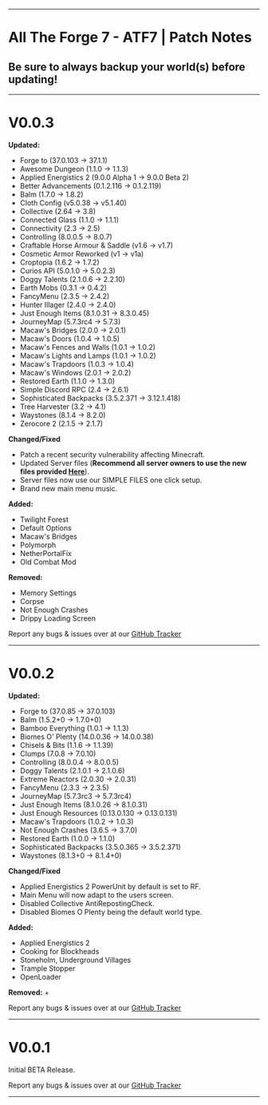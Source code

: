 -------------------------------------------------------------------------------------------------------------------------------------------------------
# All The Forge 7 - ATF7 | Patch Notes
## Be sure to always backup your world(s) before updating!
-------------------------------------------------------------------------------------------------------------------------------------------------------
<h1>V0.0.3</h1>

**Updated:**
+ Forge to (37.0.103 → 37.1.1)
+ Awesome Dungeon (1.1.0 → 1.1.3)
+ Applied Energistics 2 (9.0.0 Alpha 1 → 9.0.0 Beta 2)
+ Better Advancements (0.1.2.116 → 0.1.2.119)
+ Balm (1.7.0 → 1.8.2)
+ Cloth Config (v5.0.38 → v5.1.40)
+ Collective (2.64 → 3.8)
+ Connected Glass (1.1.0 → 1.1.1)
+ Connectivity (2.3 → 2.5)
+ Controlling (8.0.0.5 → 8.0.7)
+ Craftable Horse Armour & Saddle (v1.6 → v1.7)
+ Cosmetic Armor Reworked (v1 → v1a)
+ Croptopia (1.6.2 → 1.7.2)
+ Curios API (5.0.1.0 → 5.0.2.3)
+ Doggy Talents (2.1.0.6 → 2.2.10)
+ Earth Mobs (0.3.1 → 0.4.2)
+ FancyMenu (2.3.5 → 2.4.2)
+ Hunter Illager (2.4.0 → 2.4.0)
+ Just Enough Items (8.1.0.31 → 8.3.0.45)
+ JourneyMap (5.7.3rc4 → 5.7.3)
+ Macaw's Bridges (2.0.0 → 2.0.1)
+ Macaw's Doors (1.0.4 → 1.0.5)
+ Macaw's Fences and Walls (1.0.1 → 1.0.2)
+ Macaw's Lights and Lamps (1.0.1 → 1.0.2)
+ Macaw's Trapdoors (1.0.3 → 1.0.4)
+ Macaw's Windows (2.0.1 → 2.0.2)
+ Restored Earth (1.1.0 → 1.3.0)
+ Simple Discord RPC (2.4 → 2.6.1)
+ Sophisticated Backpacks (3.5.2.371 → 3.12.1.418)
+ Tree Harvester (3.2 → 4.1)
+ Waystones (8.1.4 → 8.2.0)
+ Zerocore 2 (2.1.5 → 2.1.7)


**Changed/Fixed**
+ Patch a recent security vulnerability affecting Minecraft.
+ Updated Server files (**Recommend all server owners to use the new files provided [Here](https://www.curseforge.com/minecraft/modpacks/all-the-forge-7/files/all?filter-game-version=1738749986%3a73242)**).
+ Server files now use our SIMPLE FILES one click setup.
+ Brand new main menu music.


**Added:**
+ Twilight Forest
+ Default Options
+ Macaw's Bridges
+ Polymorph
+ NetherPortalFix
+ Old Combat Mod


**Removed:**
+ Memory Settings
+ Corpse
+ Not Enough Crashes
+ Drippy Loading Screen


Report any bugs & issues over at our [GitHub Tracker](https://github.com/AMPZNetwork/All-The-Forge-7)

---------------------------------------------------------------------------------------------
<h1>V0.0.2</h1>

**Updated:**
+ Forge to (37.0.85 → 37.0.103) 
+ Balm (1.5.2+0 → 1.7.0+0)
+ Bamboo Everything (1.0.1 → 1.1.3)
+ Biomes O' Plenty (14.0.0.36 → 14.0.0.38)
+ Chisels & Bits (1.1.6 → 1.1.39)
+ Clumps (7.0.8 → 7.0.10)
+ Controlling (8.0.0.4 → 8.0.0.5)
+ Doggy Talents (2.1.0.1 → 2.1.0.6)
+ Extreme Reactors (2.0.30 → 2.0.31)
+ FancyMenu (2.3.3 → 2.3.5)
+ JourneyMap (5.7.3rc3 → 5.7.3rc4)
+ Just Enough Items (8.1.0.26 → 8.1.0.31)
+ Just Enough Resources (0.13.0.130 → 0.13.0.131)
+ Macaw's Trapdoors (1.0.2 → 1.0.3)
+ Not Enough Crashes (3.6.5 → 3.7.0)
+ Restored Earth (1.0.0 → 1.1.0)
+ Sophisticated Backpacks (3.5.0.365 → 3.5.2.371)
+ Waystones (8.1.3+0 → 8.1.4+0)

**Changed/Fixed**
+ Applied Energistics 2 PowerUnit by default is set to RF.
+ Main Menu will now adapt to the users screen.
+ Disabled Collective AntiRepostingCheck.
+ Disabled Biomes O Plenty being the default world type.


**Added:**
+ Applied Energistics 2
+ Cooking for Blockheads
+ Stoneholm, Underground Villages
+ Trample Stopper
+ OpenLoader

**Removed:**
+ 

Report any bugs & issues over at our [GitHub Tracker](https://github.com/AMPZNetwork/All-The-Forge-7)

---------------------------------------------------------------------------------------------
<h1>V0.0.1</h1>

Initial BETA Release.

Report any bugs & issues over at our [GitHub Tracker](https://github.com/AMPZNetwork/All-The-Forge-7)

---------------------------------------------------------------------------------
